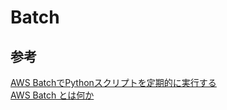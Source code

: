 # Batch

## 参考
[AWS BatchでPythonスクリプトを定期的に実行する](https://qiita.com/yacchin/items/f9ed4197bc23dfae6f64)  
[AWS Batch とは何か](https://qiita.com/pottava/items/d9886b2e8835c5c0d30f)
